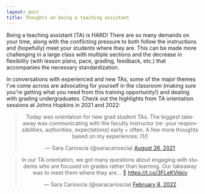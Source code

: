 ```yaml
---
layout: post
title: Thoughts on being a teaching assistant
---
```


Being a teaching assistant (TA) is HARD! There are so many demands on your time, along with the conflicting pressure to both follow the instructions and (hopefully) meet your students where they are. This can be made more challenging in a large class with multiple sections and the decrease in flexibility (with lesson plans, pace, grading, feedback, etc.) that accompanies the necessary standardization.

In conversations with experienced and new TAs, some of the major themes I've come across are advocating for yourself in the classroom (making sure you're getting what you need from this training opportunity!) and dealing with grading undergraduates. Check out the highlights from TA orientation sessions at Johns Hopkins in 2021 and 2022: 

<center><blockquote class="twitter-tweet"><p lang="en" dir="ltr">Today was orientation for new grad student TAs. The biggest takeaway was communicating with the faculty instructor (re: your responsibilities, authorities, expectations) early + often. A few more thoughts based on my experiences: (1/)</p>&mdash; Sara Carioscia (@saracarioscia) <a href="https://twitter.com/saracarioscia/status/1430986468290220033?ref_src=twsrc%5Etfw">August 26, 2021</a></blockquote> <script async src="https://platform.twitter.com/widgets.js" charset="utf-8"></script></center>

<center><blockquote class="twitter-tweet"><p lang="en" dir="ltr">In our TA orientation, we got many questions about engaging with students who are focused on grades rather than learning. Our takeaway was to meet them where they are... 🧵 <a href="https://t.co/3FLeKVkkiv">https://t.co/3FLeKVkkiv</a></p>&mdash; Sara Carioscia (@saracarioscia) <a href="https://twitter.com/saracarioscia/status/1491049080055021569?ref_src=twsrc%5Etfw">February 8, 2022</a></blockquote> <script async src="https://platform.twitter.com/widgets.js" charset="utf-8"></script></center>